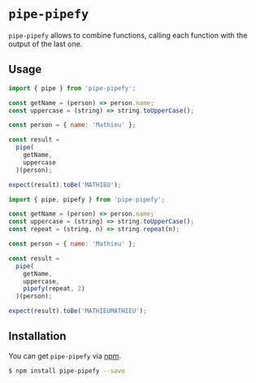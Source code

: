 # `pipe-pipefy`

`pipe-pipefy` allows to combine functions, calling each function with the output of the last one.

## Usage

```javascript
import { pipe } from 'pipe-pipefy';

const getName = (person) => person.name;
const uppercase = (string) => string.toUpperCase();

const person = { name: 'Mathieu' };

const result =
  pipe(
    getName,
    uppercase
  )(person);

expect(result).toBe('MATHIEU');
```

```javascript
import { pipe, pipefy } from 'pipe-pipefy';

const getName = (person) => person.name;
const uppercase = (string) => string.toUpperCase();
const repeat = (string, n) => string.repeat(n);

const person = { name: 'Mathieu' };

const result =
  pipe(
    getName,
    uppercase,
    pipefy(repeat, 2)
  )(person);

expect(result).toBe('MATHIEUMATHIEU');
```

## Installation

You can get `pipe-pipefy` via [npm](http://npmjs.com).

```bash
$ npm install pipe-pipefy --save
```
